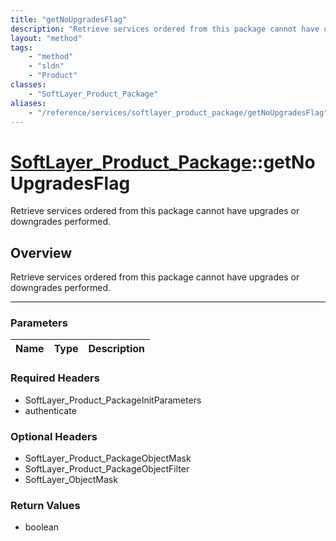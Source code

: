 ```yaml
---
title: "getNoUpgradesFlag"
description: "Retrieve services ordered from this package cannot have upgrades or downgrades performed."
layout: "method"
tags:
    - "method"
    - "sldn"
    - "Product"
classes:
    - "SoftLayer_Product_Package"
aliases:
    - "/reference/services/softlayer_product_package/getNoUpgradesFlag"
---
```

# [SoftLayer_Product_Package](/reference/services/SoftLayer_Product_Package)::getNoUpgradesFlag


Retrieve services ordered from this package cannot have upgrades or downgrades performed.


## Overview 
Retrieve services ordered from this package cannot have upgrades or downgrades performed.

-----

### Parameters 
|Name | Type | Description |
| --- | --- | --- |


### Required Headers
* SoftLayer_Product_PackageInitParameters
* authenticate


### Optional Headers
* SoftLayer_Product_PackageObjectMask
* SoftLayer_Product_PackageObjectFilter
* SoftLayer_ObjectMask

### Return Values
* boolean




